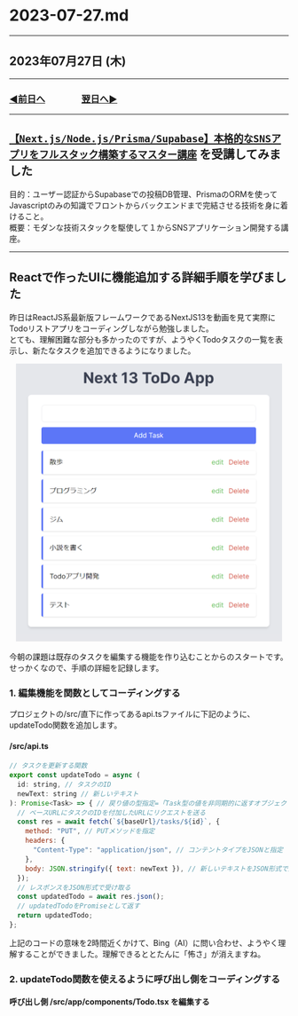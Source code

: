 # 2023-07-27.md

---

## 2023年07月27日 (木)

---

### [◀️前日へ](https://github.com/yuasys/chatty-journal/blob/main/2023/07/2023-07-26.md)&emsp;&emsp;&emsp;&emsp;[翌日へ▶️](https://github.com/yuasys/chatty-journal/blob/main/2023/07/2023-07-28.md)

---

## [`【Next.js/Node.js/Prisma/Supabase】本格的なSNSアプリをフルスタック構築するマスター講座`](https://www.udemy.com/course/fullstack-sns-development/) を受講してみました

目的：ユーザー認証からSupabaseでの投稿DB管理、PrismaのORMを使ってJavascriptのみの知識でフロントからバックエンドまで完結させる技術を身に着けること。  
概要：モダンな技術スタックを駆使して１からSNSアプリケーション開発する講座。  

---

## Reactで作ったUIに機能追加する詳細手順を学びました

昨日はReactJS系最新版フレームワークであるNextJS13を動画を見て実際にTodoリストアプリをコーディングしながら勉強しました。  
とても、理解困難な部分も多かったのですが、ようやくTodoタスクの一覧を表示し、新たなタスクを追加できるようになりました。  

<p align="center">
  <img src="https://github.com/yuasys/chatty-journal/blob/main/images/2023-07-27%2005.22.56.png?raw=true" width="480px" alt="Todo List" />
</p>

今朝の課題は既存のタスクを編集する機能を作り込むことからのスタートです。  
せっかくなので、手順の詳細を記録します。

### 1. 編集機能を関数としてコーディングする

プロジェクトの/src/直下に作ってあるapi.tsファイルに下記のように、updateTodo関数を追加します。  

#### /src/api.ts

```javascript
// タスクを更新する関数
export const updateTodo = async (
  id: string, // タスクのID
  newText: string // 新しいテキスト
): Promise<Task> => { // 戻り値の型指定=「Task型の値を非同期的に返すオブジェクト」
  // ベースURLにタスクのIDを付加したURLにリクエストを送る
  const res = await fetch(`${baseUrl}/tasks/${id}`, {
    method: "PUT", // PUTメソッドを指定
    headers: {
      "Content-Type": "application/json", // コンテントタイプをJSONと指定
    },
    body: JSON.stringify({ text: newText }), // 新しいテキストをJSON形式で送る
  });
  // レスポンスをJSON形式で受け取る
  const updatedTodo = await res.json();
  // updatedTodoをPromiseとして返す
  return updatedTodo;
};
```

上記のコードの意味を2時間近くかけて、Bing（AI）に問い合わせ、ようやく理解することができました。理解できるととたんに「怖さ」が消えますね。

### 2. updateTodo関数を使えるように呼び出し側をコーディングする

#### 呼び出し側 /src/app/components/Todo.tsx を編集する



